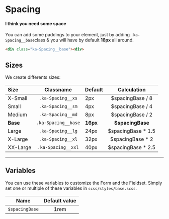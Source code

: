 # Spacing
#### I think you need some space

You can add some paddings to your element, just by adding `.ka-Spacing__base`class & you will have by default **16px** all around.

```html
<div class="ka-Spacing__base"><div>
```

Sizes
-----

We create differents sizes: 

| Size | Classname | Default | Calculation |
 |:----|:-----------:|---------|:-----------:|
|   X-Small   | `.ka-Spacing__xs` | 2px | $spacingBase / 8 |
|   Small  | `.ka-Spacing__sm` | 4px | $spacingBase / 4 |
|  Medium   | `.ka-Spacing__md` | 8px | $spacingBase / 2 |
|   **Base**   | `.ka-Spacing__base` | **16px** | **$spacingBase**  |
|  Large  | `.ka-Spacing__lg` | 24px | $spacingBase *  1.5 |
|   X-Large  | `.ka-Spacing__xl` | 32px | $spacingBase * 2  |
|   XX-Large   | `.ka-Spacing__xxl` | 40px | $spacingBase * 2.5  |

***
Variables
------
You can use these variables to customize the Form and the Fieldset. Simply set one or multiple of these variables in `scss/styles/base.scss`.

| Name  | Default value |
| ------- |:-----------:|
|`$spacingBase` | 1rem |

